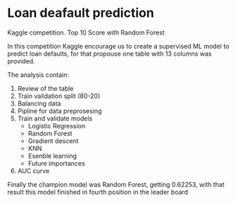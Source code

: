 # Loan deafault prediction
Kaggle competition. Top 10 Score with Random Forest

In this competition Kaggle encourage us to create a supervised ML model to predict loan defaults, for that propouse one table with 13 columns was provided.

The analysis contain:

1. Review of the table
2. Train validation split (80-20)
3. Balancing data
4. Pipline for data preprosesing
5. Train and validate models
   - Logistic Regression
   - Random Forest
   - Gradient descent
   - KNN
   - Esenble learning
   - Future importances
7. AUC curve

Finally the champion model was Random Forest, getting 0.62253, with that result this model finished in fourth position in the leader board
